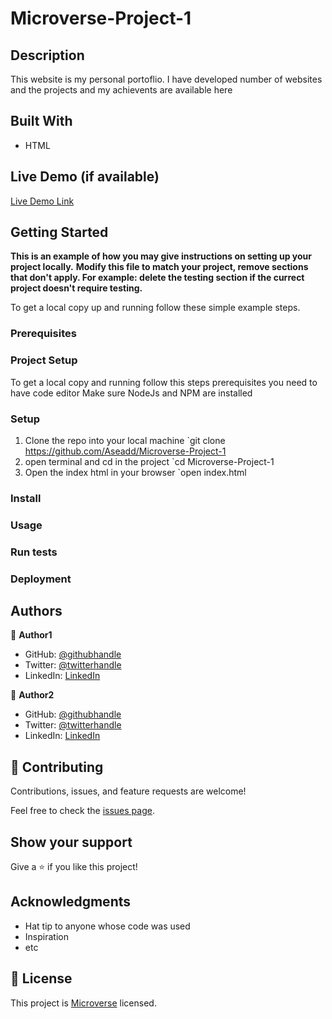 # Microverse-Project-1

## Description

This website is my personal portoflio. I have developed number of websites and the projects and my achievents are available here

## Built With

- HTML

## Live Demo (if available)

[Live Demo Link](https://livedemo.com)

## Getting Started

**This is an example of how you may give instructions on setting up your project locally.**
**Modify this file to match your project, remove sections that don't apply. For example: delete the testing section if the currect project doesn't require testing.**

To get a local copy up and running follow these simple example steps.

### Prerequisites

### Project Setup

To get a local copy and running follow this steps
prerequisites
you need to have code editor
Make sure NodeJs and NPM are installed

### Setup

1.  Clone the repo into your local machine
    `git clone https://github.com/Aseadd/Microverse-Project-1
2.  open terminal and cd in the project
    `cd Microverse-Project-1
3.  Open the index html in your browser
    `open index.html

### Install

### Usage

### Run tests

### Deployment

## Authors

👤 **Author1**

- GitHub: [@githubhandle](https://github.com/Aseadd)
- Twitter: [@twitterhandle](https://twitter.com/adaTsega)
- LinkedIn: [LinkedIn](https://linkedin.com/in/addistsega)

👤 **Author2**

- GitHub: [@githubhandle](https://github.com/Aseadd)
- Twitter: [@twitterhandle](https://twitter.com/adaTsega)
- LinkedIn: [LinkedIn](https://linkedin.com/in/addistsega)

## 🤝 Contributing

Contributions, issues, and feature requests are welcome!

Feel free to check the [issues page](../../issues/).

## Show your support

Give a ⭐️ if you like this project!

## Acknowledgments

- Hat tip to anyone whose code was used
- Inspiration
- etc

## 📝 License

This project is [Microverse](https://www.microverse.org) licensed.
